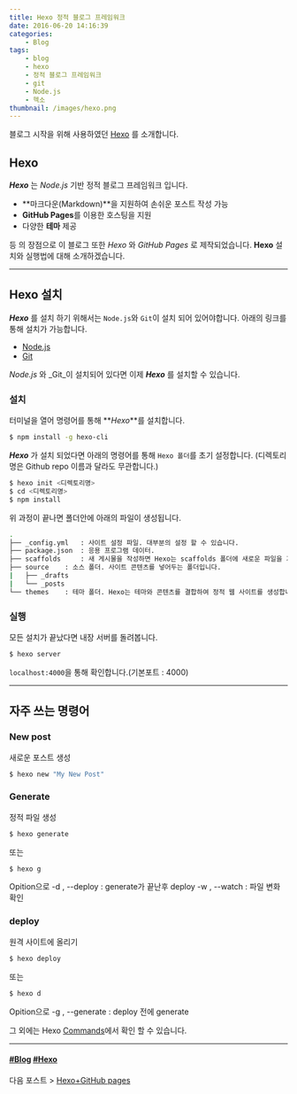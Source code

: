 ```yaml
---
title: Hexo 정적 블로그 프레임워크
date: 2016-06-20 14:16:39
categories: 
	- Blog
tags:
	- blog 
	- hexo
	- 정적 블로그 프레임워크
	- git
	- Node.js
	- 헥소
thumbnail: /images/hexo.png
---
```


블로그 시작을 위해 사용하였던 [Hexo](https://hexo.io/) 를 소개합니다.

## Hexo
_**Hexo**_ 는 _Node.js_ 기반 정적 블로그 프레임워크 입니다.

- **마크다운(Markdown)**을 지원하여 손쉬운 포스트 작성 가능 
- **GitHub Pages**를 이용한 호스팅을 지원
- 다양한 **테마** 제공

등 의 장점으로 이 블로그 또한 _Hexo_ 와 _GitHub Pages_ 로 제작되었습니다. 
**Hexo** 설치와 실행법에 대해 소개하겠습니다.

---
## Hexo 설치
**_Hexo_** 를 설치 하기 위해서는 `Node.js`와 `Git`이 설치 되어 있어야합니다.
아래의 링크를 통해 설치가 가능합니다.
- [Node.js](https://nodejs.org/en/)
- [Git](https://git-scm.com/)

_Node.js_ 와 _Git_이 설치되어 있다면 이제 **_Hexo_** 를 설치할 수 있습니다.

### 설치
터미널을 열어 명령어를 통해 **_Hexo_**를 설치합니다. 

``` bash
$ npm install -g hexo-cli
```

**_Hexo_** 가 설치 되었다면 아래의 명령어를 통해 `Hexo 폴더`를 초기 설정합니다.
(디렉토리명은 Github repo 이름과 달라도 무관합니다.) 

``` bash
$ hexo init <디렉토리명>
$ cd <디렉토리명>
$ npm install
```
위 과정이 끝나면 폴더안에 아래의 파일이 생성됩니다.

``` bash
.
├── _config.yml   : 사이트 설정 파일. 대부분의 설정 할 수 있습니다. 
├── package.json  : 응용 프로그램 데이터.  
├── scaffolds 	  : 새 게시물을 작성하면 Hexo는 scaffolds 폴더에 새로운 파일을 기반으로 하고 있습니다.
├── source 	  : 소스 폴더. 사이트 콘텐츠를 넣어두는 폴더입니다.
|   ├── _drafts 	
|   └── _posts 		
└── themes 	  : 테마 폴더. Hexo는 테마와 콘텐츠를 결합하여 정적 웹 사이트를 생성합니다.

```
### 실행
모든 설치가 끝났다면 내장 서버를 돌려봅니다.

``` bash
$ hexo server
```
`localhost:4000`을 통해 확인합니다.(기본포트 : 4000)

---
## 자주 쓰는 명령어
### New post
새로운 포스트 생성

``` bash
$ hexo new "My New Post"
```

### Generate
정적 파일 생성

``` bash
$ hexo generate
```
또는

```bash
$ hexo g
```
Opition으로 
-d , --deploy : generate가 끝난후 deploy
-w , --watch : 파일 변화 확인

### deploy
원격 사이트에 올리기

``` bash
$ hexo deploy
```
또는

```bash
$ hexo d
```
Opition으로 
-g , --generate : deploy 전에 generate

그 외에는 Hexo [Commands](https://hexo.io/docs/commands.html)에서 확인 할 수 있습니다.

---
#### [#Blog](https://simhyejin.github.io/tags/blog/) [#Hexo](https://simhyejin.github.io/tags/hexo/)
다음 포스트 > [Hexo+GitHub pages](https://simhyejin.github.io/2016/06/20/hexo-github-pages/)









